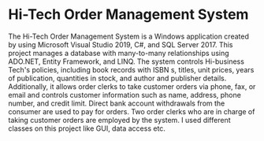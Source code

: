 # Hi-Tech Order Management System
 The Hi-Tech Order Management System is a Windows application created by using Microsoft Visual Studio 2019, C#, and SQL Server 2017. This project manages a database with many-to-many relationships using ADO.NET, Entity Framework, and LINQ. The system controls Hi-business Tech's policies, including book records with ISBN s, titles, unit prices, years of publication, quantities in stock, and author and publisher details. Additionally, it allows order clerks to take customer orders via phone, fax, or email and controls customer information such as name, address, phone number, and credit limit. Direct bank account withdrawals from the consumer are used to pay for orders. Two order clerks who are in charge of taking customer orders are employed by the system. I used different classes on this project like GUI, data access etc.
